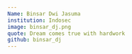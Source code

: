 ```yaml
---
Name: Binsar Dwi Jasuma
institution: Indosec
image: binsar_dj.png
quote: Dream comes true with hardwork
github: binsar_dj
---
```

